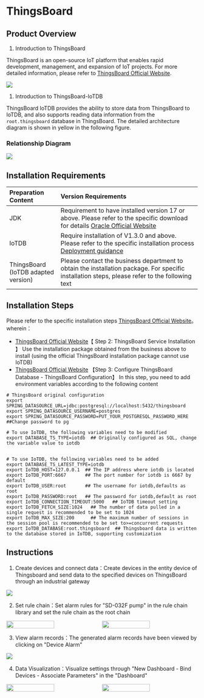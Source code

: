 <!--

    Licensed to the Apache Software Foundation (ASF) under one
    or more contributor license agreements.  See the NOTICE file
    distributed with this work for additional information
    regarding copyright ownership.  The ASF licenses this file
    to you under the Apache License, Version 2.0 (the
    "License"); you may not use this file except in compliance
    with the License.  You may obtain a copy of the License at
    
        http://www.apache.org/licenses/LICENSE-2.0
    
    Unless required by applicable law or agreed to in writing,
    software distributed under the License is distributed on an
    "AS IS" BASIS, WITHOUT WARRANTIES OR CONDITIONS OF ANY
    KIND, either express or implied.  See the License for the
    specific language governing permissions and limitations
    under the License.

-->
# ThingsBoard

## Product Overview

1. Introduction to ThingsBoard

  ThingsBoard is an open-source IoT platform that enables rapid development, management, and expansion of IoT projects. For more detailed information, please refer to [ThingsBoard Official Website](https://thingsboard.io/docs/getting-started-guides/what-is-thingsboard/).

  ![](https://alioss.timecho.com/docs/img/ThingsBoard-en1.png)

1. Introduction to ThingsBoard-IoTDB

  ThingsBoard IoTDB provides the ability to store data from ThingsBoard to IoTDB, and also supports reading data information from the `root.thingsboard` database in ThingsBoard. The detailed architecture diagram is shown in yellow in the following figure.

### Relationship Diagram

  ![](https://alioss.timecho.com/docs/img/Thingsboard-2.png)

## Installation Requirements

| **Preparation Content**                   | **Version Requirements**                                     |
| :---------------------------------------- | :----------------------------------------------------------- |
| JDK                                       | Requirement to have installed version 17 or above. Please refer to the specific download for details [Oracle Official Website](https://www.oracle.com/java/technologies/downloads/) |
| IoTDB                                     | Require installation of V1.3.0 and above. Please refer to the specific installation process [Deployment guidance](https://www.timecho.com/docs/UserGuide/latest/Deployment-and-Maintenance/IoTDB-Package_timecho.html) |
| ThingsBoard<br /> (IoTDB adapted version) | Please contact the business department to obtain the installation package. For specific installation steps, please refer to the following text |

## Installation Steps

Please refer to the specific installation steps  [ThingsBoard Official Website](https://thingsboard.io/docs/user-guide/install/ubuntu/)。wherein：

- [ThingsBoard Official Website](https://thingsboard.io/docs/user-guide/install/ubuntu/)【 Step 2: ThingsBoard Service Installation 】 Use the installation package obtained from the business above to install (using the official ThingsBoard installation package cannot use IoTDB)
- [ThingsBoard Official Website](https://thingsboard.io/docs/user-guide/install/ubuntu/) 【Step 3: Configure ThingsBoard Database - ThingsBoard Configuration】 In this step, you need to add environment variables according to the following content

```Shell
# ThingsBoard original configuration
export SPRING_DATASOURCE_URL=jdbc:postgresql://localhost:5432/thingsboard
export SPRING_DATASOURCE_USERNAME=postgres
export SPRING_DATASOURCE_PASSWORD=PUT_YOUR_POSTGRESQL_PASSWORD_HERE ##Change password to pg

# To use IoTDB, the following variables need to be modified
export DATABASE_TS_TYPE=iotdb  ## Originally configured as SQL, change the variable value to iotdb


# To use IoTDB, the following variables need to be added
export DATABASE_TS_LATEST_TYPE=iotdb
export IoTDB_HOST=127.0.0.1  ## The IP address where iotdb is located
export IoTDB_PORT:6667       ## The port number for iotdb is 6667 by default
export IoTDB_USER:root       ## The username for iotdb,defaults as root
export IoTDB_PASSWORD:root   ## The password for iotdb,default as root
export IoTDB_CONNECTION_TIMEOUT:5000   ## IoTDB timeout setting
export IoTDB_FETCH_SIZE:1024   ## The number of data pulled in a single request is recommended to be set to 1024
export IoTDB_MAX_SIZE:200      ## The maximum number of sessions in the session pool is recommended to be set to>=concurrent requests
export IoTDB_DATABASE:root.thingsboard  ## Thingsboard data is written to the database stored in IoTDB, supporting customization
```

## Instructions

1. Create devices and connect data：Create devices in the entity device of Thingsboard and send data to the specified devices on ThingsBoard through an industrial gateway

  ![](https://alioss.timecho.com/docs/img/Thingsboard-en2.png)

2. Set rule chain：Set alarm rules for "SD-032F pump" in the rule chain library and set the rule chain as the root chain

  <div style="display: flex;justify-content: space-between;">           
    <img src="https://alioss.timecho.com/docs/img/thingsboard-en3.png" alt=" " style="width: 50%;"/>
    <img src="https://alioss.timecho.com/docs/img/thingsborad-en4.png" alt=" " style="width: 50%;"/>     
  </div>


3. View alarm records：The generated alarm records have been viewed by clicking on "Device Alarm"

  ![](https://alioss.timecho.com/docs/img/Thingsboard-en5.png)

4. Data Visualization：Visualize settings through "New Dashboard - Bind Devices - Associate Parameters" in the "Dashboard"

 <div style="display: flex;justify-content: space-between;">           
    <img src="https://alioss.timecho.com/docs/img/thingsboard-en6.png" alt=" " style="width: 50%;"/>
    <img src="https://alioss.timecho.com/docs/img/thingsboard-en7.png" alt=" " style="width: 50%;"/>     
  </div>

